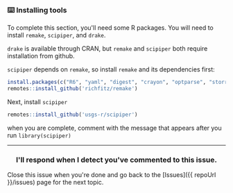 

### :keyboard: Installing tools

To complete this section, you'll need some R packages. You will need to install `remake`, `scipiper`, and `drake`. 

`drake` is available through CRAN, but `remake` and `scipiper` both require installation from github. 

`scipiper` depends on `remake`, so install `remake` and its dependencies first:

```r
install.packages(c("R6", "yaml", "digest", "crayon", "optparse", "storr", "remotes"))
remotes::install_github('richfitz/remake')
```

Next, install `scipiper`
```r
remotes::install_github('usgs-r/scipiper')
```

when you are complete, comment with the message that appears after you run `library(scipiper)`


<hr><h3 align="center">I'll respond when I detect you've commented to this issue.</h3>



Close this issue when you're done and go back to the [Issues]({{ repoUrl }}/issues) page for the next topic.
